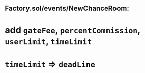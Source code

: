 ## Factory.sol/events/NewChanceRoom:
# add `gateFee`, `percentCommission`, `userLimit`, `timeLimit`

# `timeLimit` => `deadLine`